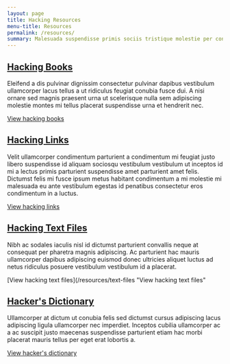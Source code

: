```yaml
---
layout: page
title: Hacking Resources
menu-title: Resources
permalink: /resources/
summary: Malesuada suspendisse primis sociis tristique molestie per condimentum ullamcorper eget dictumst aliquet a odio rhoncus tellus duis nisl conubia dis orci mauris vestibulum. A imperdiet dignissim fames parturient mi in scelerisque purus ad imperdiet a et rhoncus scelerisque a facilisi quis integer fames gravida.
---
```

## [Hacking Books](/resources/books "Hacking Books") ##
Eleifend a dis pulvinar dignissim consectetur pulvinar dapibus vestibulum ullamcorper lacus tellus a ut ridiculus feugiat conubia fusce dui.
A nisi ornare sed magnis praesent urna ut scelerisque nulla sem adipiscing molestie montes mi tellus placerat suspendisse urna et hendrerit nec.

[View hacking books](/resources/books "View hacking books")

## [Hacking Links](/resources/links "Hacking Links") ##
Velit ullamcorper condimentum parturient a condimentum mi feugiat justo libero suspendisse id aliquam sociosqu vestibulum vestibulum ut inceptos id mi a lectus primis parturient suspendisse amet parturient amet felis.
Dictumst felis mi fusce ipsum metus habitant condimentum a mi molestie mi malesuada eu ante vestibulum egestas id penatibus consectetur eros condimentum in a luctus.

[View hacking links](/resources/links "View hacking links")

## [Hacking Text Files](/resources/text-files "Hacking Text Files") ##
Nibh ac sodales iaculis nisl id dictumst parturient convallis neque at consequat per pharetra magnis adipiscing.
Ac parturient hac mauris ullamcorper dapibus adipiscing euismod donec ultricies aliquet luctus ad netus ridiculus posuere vestibulum vestibulum id a placerat.

[View hacking text files](/resources/text-files "View hacking text files"

## [Hacker's Dictionary](/resources/dictionary "Hacker's Dictionary") ##
Ullamcorper at dictum ut conubia felis sed dictumst cursus adipiscing lacus adipiscing ligula ullamcorper nec imperdiet.
Inceptos cubilia ullamcorper ac a ac suscipit justo maecenas suspendisse parturient etiam hac morbi placerat mauris tellus per eget erat lobortis a.

[View hacker's dictionary](/resources/dictionary "View hacker's dictionary")
